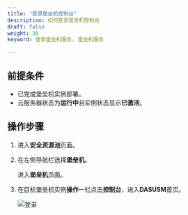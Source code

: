 ```yaml
---
title: "登录堡垒机控制台"
description: 如何登录堡垒机控制台
draft: false
weight: 30
keyword: 登录堡垒机服务, 堡垒机服务

---
```


## 前提条件

* 已完成堡垒机实例部署。
* 云服务器状态为**运行中**且实例状态显示**已激活**。

## 操作步骤

1. 进入**安全资源池**页面。

2. 在左侧导航栏选择**堡垒机**。

   进入**堡垒机**页面。

3. 在目标堡垒机实例**操作**一栏点击**控制台**，进入**DASUSM**首页。

   ![登录](../../_images/asm1.png)

